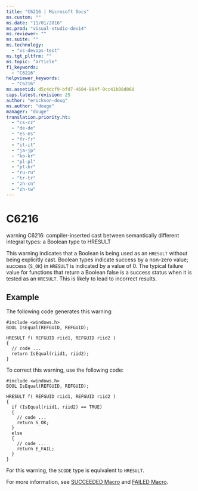 ```yaml
---
title: "C6216 | Microsoft Docs"
ms.custom: ""
ms.date: "11/01/2016"
ms.prod: "visual-studio-dev14"
ms.reviewer: ""
ms.suite: ""
ms.technology: 
  - "vs-devops-test"
ms.tgt_pltfrm: ""
ms.topic: "article"
f1_keywords: 
  - "C6216"
helpviewer_keywords: 
  - "C6216"
ms.assetid: d5c4dcf9-bfd7-4604-804f-9cc41b08d060
caps.latest.revision: 25
author: "erickson-doug"
ms.author: "douge"
manager: "douge"
translation.priority.ht: 
  - "cs-cz"
  - "de-de"
  - "es-es"
  - "fr-fr"
  - "it-it"
  - "ja-jp"
  - "ko-kr"
  - "pl-pl"
  - "pt-br"
  - "ru-ru"
  - "tr-tr"
  - "zh-cn"
  - "zh-tw"
---
```

# C6216
warning C6216: compiler-inserted cast between semantically different integral types: a Boolean type to HRESULT  
  
 This warning indicates that a Boolean is being used as an `HRESULT` without being explicitly cast. Boolean types indicate success by a non-zero value; success (`S_OK`) in `HRESULT` is indicated by a value of 0. The typical failure value for functions that return a Boolean false is a success status when it is tested as an `HRESULT`. This is likely to lead to incorrect results.  
  
## Example  
 The following code generates this warning:  
  
```  
#include <windows.h>  
BOOL IsEqual(REFGUID, REFGUID);  
  
HRESULT f( REFGUID riid1, REFGUID riid2 )  
{  
  // code ...  
  return IsEqual(riid1, riid2);    
}  
```  
  
 To correct this warning, use the following code:  
  
```  
#include <windows.h>  
BOOL IsEqual(REFGUID, REFGUID);  
  
HRESULT f( REFGUID riid1, REFGUID riid2 )  
{  
  if (IsEqual(riid1, riid2) == TRUE)  
  {  
    // code ...  
    return S_OK;  
  }  
  else  
  {  
    // code ...  
    return E_FAIL;  
  }  
}  
```  
  
 For this warning, the `SCODE` type is equivalent to `HRESULT`.  
  
 For more information, see [SUCCEEDED Macro](http://go.microsoft.com/fwlink/?LinkId=92738) and [FAILED Macro](http://go.microsoft.com/fwlink/?LinkId=180875).